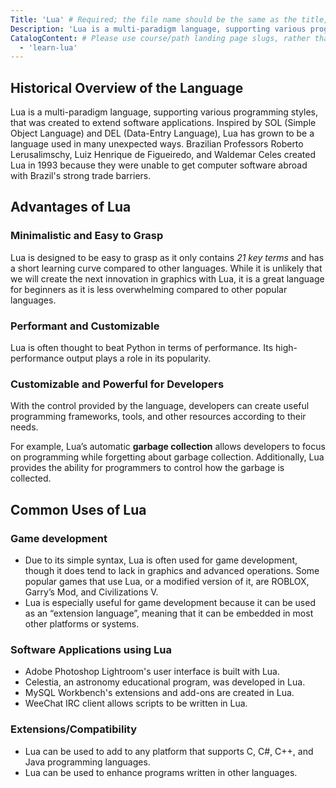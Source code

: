```yaml
---
Title: 'Lua' # Required; the file name should be the same as the title, but lowercase, with dashes instead of spaces, and all punctuation removed
Description: 'Lua is a multi-paradigm language, supporting various programming styles, that was created to extend software applications.' # Required; ideally under 150 characters and starts with a noun (used in search engine results and content previews)
CatalogContent: # Please use course/path landing page slugs, rather than linking to individual content items. If listing multiple items, please put the most relevant one first
  - 'learn-lua'
---
```


## Historical Overview of the Language

Lua is a multi-paradigm language, supporting various programming styles, that was created to extend software applications. Inspired by SOL (Simple Object Language) and DEL (Data-Entry Language), Lua has grown to be a language used in many unexpected ways. Brazilian Professors Roberto Lerusalimschy, Luiz Henrique de Figueiredo, and Waldemar Celes created Lua in 1993 because they were unable to get computer software abroad with Brazil's strong trade barriers.

## Advantages of Lua

### Minimalistic and Easy to Grasp

Lua is designed to be easy to grasp as it only contains _21 key terms_ and has a short learning curve compared to other languages. While it is unlikely that we will create the next innovation in graphics with Lua, it is a great language for beginners as it is less overwhelming compared to other popular languages.

### Performant and Customizable

Lua is often thought to beat Python in terms of performance. Its high-performance output plays a role in its popularity.

### Customizable and Powerful for Developers

With the control provided by the language, developers can create useful programming frameworks, tools, and other resources according to their needs.

For example, Lua’s automatic **garbage collection** allows developers to focus on programming while forgetting about garbage collection. Additionally, Lua provides the ability for programmers to control how the garbage is collected.

## Common Uses of Lua

### Game development

- Due to its simple syntax, Lua is often used for game development, though it does tend to lack in graphics and advanced operations. Some popular games that use Lua, or a modified version of it, are ROBLOX, Garry’s Mod, and Civilizations V.
- Lua is especially useful for game development because it can be used as an “extension language”, meaning that it can be embedded in most other platforms or systems.

### Software Applications using Lua

- Adobe Photoshop Lightroom's user interface is built with Lua.
- Celestia, an astronomy educational program, was developed in Lua.
- MySQL Workbench's extensions and add-ons are created in Lua.
- WeeChat IRC client allows scripts to be written in Lua.

### Extensions/Compatibility

- Lua can be used to add to any platform that supports C, C#, C++, and Java programming languages.
- Lua can be used to enhance programs written in other languages.
